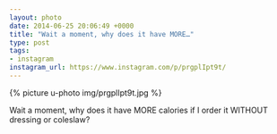 ```yaml
---
layout: photo
date: 2014-06-25 20:06:49 +0000
title: "Wait a moment, why does it have MORE…"
type: post
tags:
- instagram
instagram_url: https://www.instagram.com/p/prgplIpt9t/
---
```


{% picture u-photo img/prgplIpt9t.jpg %}

Wait a moment, why does it have MORE calories if I order it WITHOUT dressing or coleslaw?
